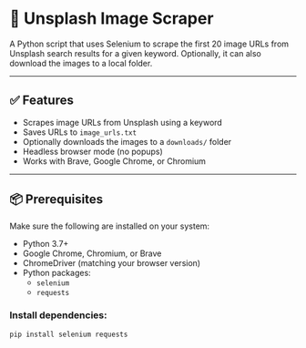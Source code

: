 # 📸 Unsplash Image Scraper

A Python script that uses Selenium to scrape the first 20 image URLs from Unsplash search results for a given keyword. Optionally, it can also download the images to a local folder.

---

## ✅ Features

- Scrapes image URLs from Unsplash using a keyword
- Saves URLs to `image_urls.txt`
- Optionally downloads the images to a `downloads/` folder
- Headless browser mode (no popups)
- Works with Brave, Google Chrome, or Chromium

---

## 📦 Prerequisites

Make sure the following are installed on your system:

- Python 3.7+
- Google Chrome, Chromium, or Brave
- ChromeDriver (matching your browser version)
- Python packages:
  - `selenium`
  - `requests`

### Install dependencies:

```bash
pip install selenium requests
